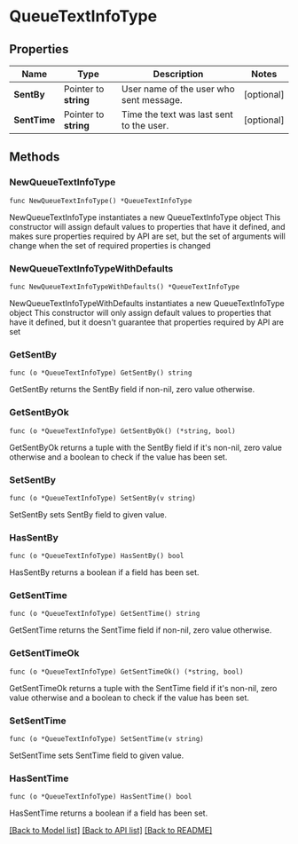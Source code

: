 # QueueTextInfoType

## Properties

Name | Type | Description | Notes
------------ | ------------- | ------------- | -------------
**SentBy** | Pointer to **string** | User name of the user who sent message. | [optional] 
**SentTime** | Pointer to **string** | Time the text was last sent to the user. | [optional] 

## Methods

### NewQueueTextInfoType

`func NewQueueTextInfoType() *QueueTextInfoType`

NewQueueTextInfoType instantiates a new QueueTextInfoType object
This constructor will assign default values to properties that have it defined,
and makes sure properties required by API are set, but the set of arguments
will change when the set of required properties is changed

### NewQueueTextInfoTypeWithDefaults

`func NewQueueTextInfoTypeWithDefaults() *QueueTextInfoType`

NewQueueTextInfoTypeWithDefaults instantiates a new QueueTextInfoType object
This constructor will only assign default values to properties that have it defined,
but it doesn't guarantee that properties required by API are set

### GetSentBy

`func (o *QueueTextInfoType) GetSentBy() string`

GetSentBy returns the SentBy field if non-nil, zero value otherwise.

### GetSentByOk

`func (o *QueueTextInfoType) GetSentByOk() (*string, bool)`

GetSentByOk returns a tuple with the SentBy field if it's non-nil, zero value otherwise
and a boolean to check if the value has been set.

### SetSentBy

`func (o *QueueTextInfoType) SetSentBy(v string)`

SetSentBy sets SentBy field to given value.

### HasSentBy

`func (o *QueueTextInfoType) HasSentBy() bool`

HasSentBy returns a boolean if a field has been set.

### GetSentTime

`func (o *QueueTextInfoType) GetSentTime() string`

GetSentTime returns the SentTime field if non-nil, zero value otherwise.

### GetSentTimeOk

`func (o *QueueTextInfoType) GetSentTimeOk() (*string, bool)`

GetSentTimeOk returns a tuple with the SentTime field if it's non-nil, zero value otherwise
and a boolean to check if the value has been set.

### SetSentTime

`func (o *QueueTextInfoType) SetSentTime(v string)`

SetSentTime sets SentTime field to given value.

### HasSentTime

`func (o *QueueTextInfoType) HasSentTime() bool`

HasSentTime returns a boolean if a field has been set.


[[Back to Model list]](../README.md#documentation-for-models) [[Back to API list]](../README.md#documentation-for-api-endpoints) [[Back to README]](../README.md)



